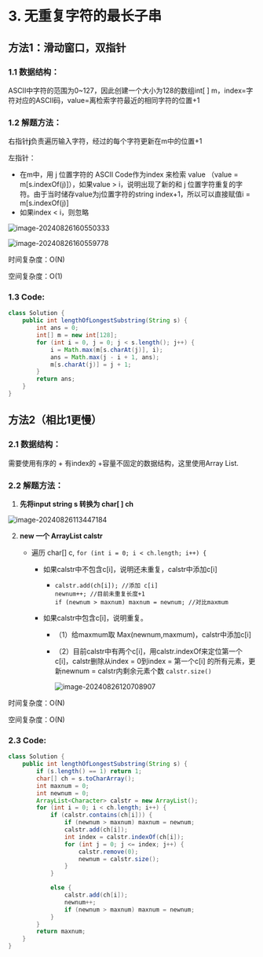 # 3. 无重复字符的最长子串





## 方法1：滑动窗口，双指针

### 1.1 数据结构：

ASCII中字符的范围为0~127，因此创建一个大小为128的数组int[ ] m，index=字符对应的ASCII码，value=离检索字符最近的相同字符的位置+1

### 1.2 解题方法：

右指针**j**负责遍历输入字符，经过的每个字符更新在m中的位置+1

左指针：

- 在m中，用 j 位置字符的 ASCII Code作为index 来检索 value （value = m[s.indexOf(j)]），如果value > i，说明出现了新的和 j 位置字符重复的字符。由于当时储存value为j位置字符的string index+1，所以可以直接赋值i = m[s.indexOf(j)]
- 如果index < i，则忽略

![image-20240826160550333](C:\Users\msjoy\AppData\Roaming\Typora\typora-user-images\image-20240826160550333.png)

![image-20240826160559778](C:\Users\msjoy\AppData\Roaming\Typora\typora-user-images\image-20240826160559778.png)

时间复杂度：O(N)

空间复杂度：O(1)



### 1.3 Code:

```java
class Solution {
    public int lengthOfLongestSubstring(String s) {
        int ans = 0;
        int[] m = new int[128];
        for (int i = 0, j = 0; j < s.length(); j++) {
            i = Math.max(m[s.charAt(j)], i);
            ans = Math.max(j - i + 1, ans);
            m[s.charAt(j)] = j + 1;
        }
        return ans;
    }
}
```







## 方法2（相比1更慢）

### 2.1 数据结构：

需要使用有序的 + 有index的 +容量不固定的数据结构，这里使用Array List.

### 2.2 解题方法：

1. **先将input string s 转换为 char[ ] ch**

![image-20240826113447184](C:\Users\msjoy\AppData\Roaming\Typora\typora-user-images\image-20240826113447184.png)

2. **new 一个 ArrayList<Character> calstr**

   - 遍历 char[] c, `for (int i = 0; i < ch.length; i++) {`

     - 如果calstr中不包含c[i]，说明还未重复，calstr中添加c[i]

       - ```
         calstr.add(ch[i]); //添加 c[i]
         newnum++; //目前未重复长度+1
         if (newnum > maxnum) maxnum = newnum; //对比maxmum
         ```

     - 如果calstr中包含c[i]，说明重复。

       - （1）给maxmum取 Max(newnum,maxmum)，calstr中添加c[i]

       - （2）目前calstr中有两个c[i]，用calstr.indexOf来定位第一个c[i]，calstr删除从index = 0到index = 第一个c[i] 的所有元素，更新newnum = calstr内剩余元素个数 `calstr.size()`

         ![image-20240826120708907](C:\Users\msjoy\AppData\Roaming\Typora\typora-user-images\image-20240826120708907.png)

时间复杂度：O(N)

空间复杂度：O(N)

### 2.3 Code:

```java
class Solution {
    public int lengthOfLongestSubstring(String s) {
        if (s.length() == 1) return 1;
        char[] ch = s.toCharArray();
        int maxnum = 0;
        int newnum = 0;
        ArrayList<Character> calstr = new ArrayList();
        for (int i = 0; i < ch.length; i++) {
            if (calstr.contains(ch[i])) {
                if (newnum > maxnum) maxnum = newnum;
                calstr.add(ch[i]);
                int index = calstr.indexOf(ch[i]);
                for (int j = 0; j <= index; j++) {
                    calstr.remove(0);
                    newnum = calstr.size();
                }
            }

            else {
                calstr.add(ch[i]);
                newnum++;
                if (newnum > maxnum) maxnum = newnum;
            }
        }
        return maxnum;
    }
}
```

